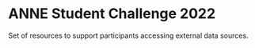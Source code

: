 # ANNE Student Challenge 2022

Set of resources to support participants accessing external data sources.
